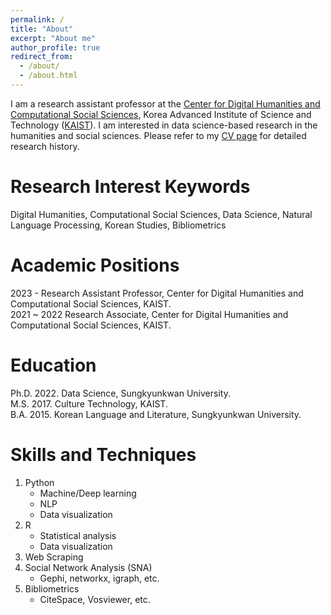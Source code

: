 ```yaml
---
permalink: /
title: "About"
excerpt: "About me"
author_profile: true
redirect_from: 
  - /about/
  - /about.html
---
```


I am a research assistant professor at the <a href="https://dhcss.kaist.ac.kr/" target="_blank">Center for Digital Humanities and Computational Social Sciences</a>, Korea Advanced Institute of Science and Technology (<a href="https://www.kaist.ac.kr/en/" target="_blank">KAIST</a>). I am interested in data science-based research in the humanities and social sciences. Please refer to my [CV page](https://byungjunkim.github.io/cv) for detailed research history.

Research Interest Keywords
======
Digital Humanities, Computational Social Sciences, Data Science, Natural Language Processing, Korean Studies, Bibliometrics

Academic Positions
======
2023 -  Research Assistant Professor, Center for Digital Humanities and Computational Social Sciences, KAIST.  
2021 ~ 2022 Research Associate, Center for Digital Humanities and Computational Social Sciences, KAIST.

Education
======
<i class="fas fa-fw fa-graduation-cap"></i> Ph.D. 2022. Data Science, Sungkyunkwan University.  
<i class="fas fa-fw fa-graduation-cap"></i> M.S. 2017. Culture Technology, KAIST.  
<i class="fas fa-fw fa-graduation-cap"></i> B.A. 2015. Korean Language and Literature, Sungkyunkwan University.

Skills and Techniques
======
1. Python
   * Machine/Deep learning
   * NLP
   * Data visualization
2. R
   * Statistical analysis
   * Data visualization
3. Web Scraping
4. Social Network Analysis (SNA)
   * Gephi, networkx, igraph, etc.
5. Bibliometrics
   * CiteSpace, Vosviewer, etc.